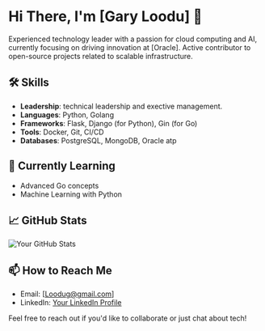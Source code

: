 # Hi There, I'm [Gary Loodu] 👋

Experienced technology leader with a passion for cloud computing and AI, currently focusing on driving innovation at [Oracle]. Active contributor to open-source projects related to scalable infrastructure.


## 🛠️ Skills
- **Leadership**: technical leadership and exective management. 
- **Languages**: Python, Golang
- **Frameworks**: Flask, Django (for Python), Gin (for Go)
- **Tools**: Docker, Git, CI/CD
- **Databases**: PostgreSQL, MongoDB, Oracle atp

## 🌱 Currently Learning
- Advanced Go concepts
- Machine Learning with Python


## 📈 GitHub Stats
![Your GitHub Stats](https://github-readme-stats.vercel.app/api?username=[YourGitHubUsername]&show_icons=true&theme=radical)

## 📫 How to Reach Me
- Email: [Loodug@gmail.com]
- LinkedIn: [Your LinkedIn Profile](https://www.linkedin.com/in/garyloodu/)

Feel free to reach out if you'd like to collaborate or just chat about tech!
